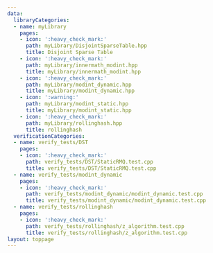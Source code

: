 ```yaml
---
data:
  libraryCategories:
  - name: myLibrary
    pages:
    - icon: ':heavy_check_mark:'
      path: myLibrary/DisjointSparseTable.hpp
      title: Disjoint Sparse Table
    - icon: ':heavy_check_mark:'
      path: myLibrary/innermath_modint.hpp
      title: myLibrary/innermath_modint.hpp
    - icon: ':heavy_check_mark:'
      path: myLibrary/modint_dynamic.hpp
      title: myLibrary/modint_dynamic.hpp
    - icon: ':warning:'
      path: myLibrary/modint_static.hpp
      title: myLibrary/modint_static.hpp
    - icon: ':heavy_check_mark:'
      path: myLibrary/rollinghash.hpp
      title: rollinghash
  verificationCategories:
  - name: verify_tests/DST
    pages:
    - icon: ':heavy_check_mark:'
      path: verify_tests/DST/StaticRMQ.test.cpp
      title: verify_tests/DST/StaticRMQ.test.cpp
  - name: verify_tests/modint_dynamic
    pages:
    - icon: ':heavy_check_mark:'
      path: verify_tests/modint_dynamic/modint_dynamic.test.cpp
      title: verify_tests/modint_dynamic/modint_dynamic.test.cpp
  - name: verify_tests/rollinghash
    pages:
    - icon: ':heavy_check_mark:'
      path: verify_tests/rollinghash/z_algorithm.test.cpp
      title: verify_tests/rollinghash/z_algorithm.test.cpp
layout: toppage
---
```

